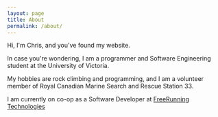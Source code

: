 ```yaml
---
layout: page
title: About
permalink: /about/
---
```

Hi, I'm Chris, and you've found my website.

In case you're wondering, I am a programmer and Software Engineering student at the University of Victoria.

My hobbies are rock climbing and programming, and I am a volunteer member of Royal Canadian Marine Search and Rescue Station 33.

I am currently on co-op as a Software Developer at <a href="http://freerunningtech.com">FreeRunning Technologies</a>

